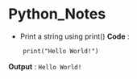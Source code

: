 # Python_Notes

- Print a string using print()
**Code** :
```html
    print("Hello World!")
```
**Output** : `Hello World!`    
